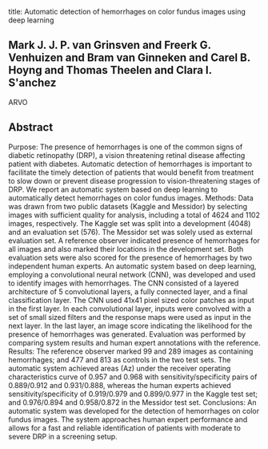 title: Automatic detection of hemorrhages on color fundus images using deep learning

## Mark J. J. P. van Grinsven and Freerk G. Venhuizen and Bram van Ginneken and Carel B. Hoyng and Thomas Theelen and Clara I. S'anchez
ARVO


## Abstract
Purpose: The presence of hemorrhages is one of the common signs of diabetic retinopathy (DRP), a vision threatening retinal disease affecting patient with diabetes. Automatic detection of hemorrhages is important to facilitate the timely detection of patients that would benefit from treatment to slow down or prevent disease progression to vision-threatening stages of DRP. We report an automatic system based on deep learning to automatically detect hemorrhages on color fundus images. Methods: Data was drawn from two public datasets (Kaggle and Messidor) by selecting images with sufficient quality for analysis, including a total of 4624 and 1102 images, respectively. The Kaggle set was split into a development (4048) and an evaluation set (576). The Messidor set was solely used as external evaluation set. A reference observer indicated presence of hemorrhages for all images and also marked their locations in the development set. Both evaluation sets were also scored for the presence of hemorrhages by two independent human experts. An automatic system based on deep learning, employing a convolutional neural network (CNN), was developed and used to identify images with hemorrhages. The CNN consisted of a layered architecture of 5 convolutional layers, a fully connected layer, and a final classification layer. The CNN used 41x41 pixel sized color patches as input in the first layer. In each convolutional layer, inputs were convolved with a set of small sized filters and the response maps were used as input in the next layer. In the last layer, an image score indicating the likelihood for the presence of hemorrhages was generated. Evaluation was performed by comparing system results and human expert annotations with the reference. Results: The reference observer marked 99 and 289 images as containing hemorrhages; and 477 and 813 as controls in the two test sets. The automatic system achieved areas (Az) under the receiver operating characteristics curve of 0.957 and 0.968 with sensitivity/specificity pairs of 0.889/0.912 and 0.931/0.888, whereas the human experts achieved sensitivity/specificity of 0.919/0.979 and 0.899/0.977 in the Kaggle test set; and 0.976/0.894 and 0.958/0.872 in the Messidor test set. Conclusions: An automatic system was developed for the detection of hemorrhages on color fundus images. The system approaches human expert performance and allows for a fast and reliable identification of patients with moderate to severe DRP in a screening setup.

